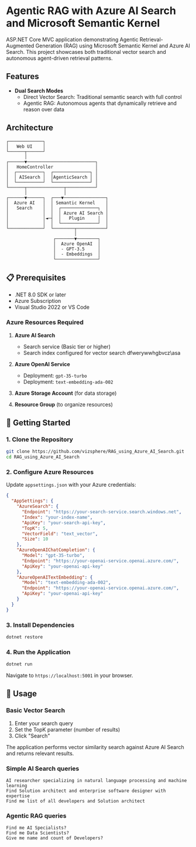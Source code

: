 # Agentic RAG with Azure AI Search and Microsoft Semantic Kernel

ASP.NET Core MVC application demonstrating Agentic Retrieval-Augmented Generation (RAG) using Microsoft Semantic Kernel and Azure AI Search. This project showcases both traditional vector search and autonomous agent-driven retrieval patterns.

##  Features

- **Dual Search Modes**
  - Direct Vector Search: Traditional semantic search with full control
  - Agentic RAG: Autonomous agents that dynamically retrieve and reason over data
  
## Architecture

```
┌─────────────┐
│   Web UI    │
└──────┬──────┘
       │
┌──────▼──────────────────────────┐
│   HomeController                │
│  ┌──────────┐  ┌──────────────┐ │
│  │ AISearch │  │AgenticSearch │ │
│  └──────────┘  └──────────────┘ │
└──────┬──────────────┬───────────┘
       │              │
┌──────▼──────┐  ┌───▼────────────────┐
│  Azure AI   │  │ Semantic Kernel    │
│   Search    │  │  ┌──────────────┐  │
│             │  │  │ Azure AI Search │  
│             │◄─┤  │   Plugin     │  │
│             │  │  └──────────────┘  │
└─────────────┘  └────────┬───────────┘
                          │
                  ┌───────▼────────┐
                  │  Azure OpenAI  │
                  │  - GPT-3.5     │
                  │  - Embeddings  │
                  └────────────────┘
```

## 📋 Prerequisites

- .NET 8.0 SDK or later
- Azure Subscription
- Visual Studio 2022 or VS Code

### Azure Resources Required

1. **Azure AI Search**
   - Search service (Basic tier or higher)
   - Search index configured for vector search
   dfwerywwhgbvcz\asa
2. **Azure OpenAI Service**
   - Deployment: `gpt-35-turbo`
   - Deployment: `text-embedding-ada-002`

3. **Azure Storage Account** (for data storage)

4. **Resource Group** (to organize resources)

## 🚀 Getting Started

### 1. Clone the Repository

```bash
git clone https://github.com/vizsphere/RAG_using_Azure_AI_Search.git
cd RAG_using_Azure_AI_Search
```

### 2. Configure Azure Resources

Update `appsettings.json` with your Azure credentials:

```json
{
  "AppSettings": {
    "AzureSearch": {
      "Endpoint": "https://your-search-service.search.windows.net",
      "Index": "your-index-name",
      "ApiKey": "your-search-api-key",
      "TopK": 5,
      "VectorField": "text_vector",
      "Size": 10
    },
    "AzureOpenAIChatCompletion": {
      "Model": "gpt-35-turbo",
      "Endpoint": "https://your-openai-service.openai.azure.com/",
      "ApiKey": "your-openai-api-key"
    },
    "AzureOpenAITextEmbedding": {
      "Model": "text-embedding-ada-002",
      "Endpoint": "https://your-openai-service.openai.azure.com/",
      "ApiKey": "your-openai-api-key"
    }
  }
}
```

### 3. Install Dependencies

```bash
dotnet restore
```

### 4. Run the Application

```bash
dotnet run
```

Navigate to `https://localhost:5001` in your browser.


## 🔧 Usage

### Basic Vector Search

1. Enter your search query
2. Set the TopK parameter (number of results)
3. Click "Search"

The application performs vector similarity search against Azure AI Search and returns relevant results.

### Simple AI Search queries
    AI researcher specializing in natural language processing and machine learning
    Find Solution architect and enterprise software designer with expertise
    Find me list of all developers and Solution architect

### Agentic RAG queries

	Find me AI Specialists?
	Find me Data Scientists?
	Give me name and count of Developers?
